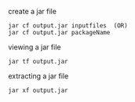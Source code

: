 create a jar file
```console
jar cf output.jar inputfiles  (OR)
jar cf output.jar packageName
```

viewing a jar file
```console
jar tf output.jar
```

extracting a jar file
```console
jar xf output.jar
```